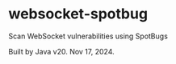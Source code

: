 # websocket-spotbug
Scan WebSocket vulnerabilities using SpotBugs

Built by Java v20. Nov 17, 2024.
